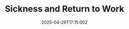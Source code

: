 ---
title: Sickness and Return to Work
linkTitle: Sickness and Return to Work
date: '2025-04-29T17:15:00Z'
weight: 1
description: Employees must notify supervisors of sickness by 9:30 AM, complete self-certification
  for absences up to 7 days, and provide a doctor's note for longer absences. Enhanced
  sick pay is available for up to 10 days, and support for return-to-work includes
  documentation, meetings, and potential adjustments to duties or hours.
draft: false
ref: sickness-and-return-to-work
---